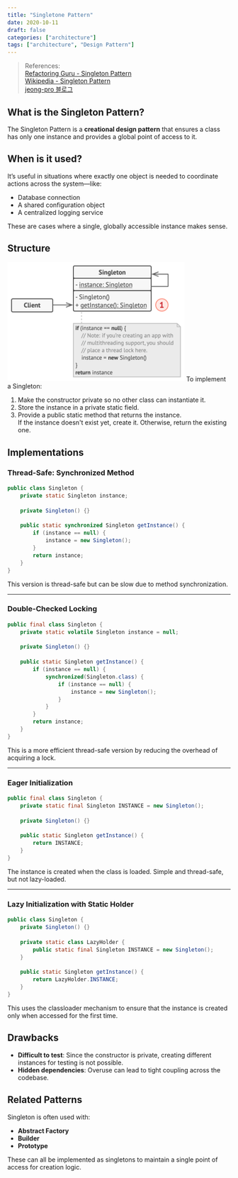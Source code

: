 ```yaml
---
title: "Singletone Pattern"
date: 2020-10-11
draft: false
categories: ["architecture"]
tags: ["architecture", "Design Pattern"]
---
```


> References:  
> [Refactoring Guru - Singleton Pattern](https://refactoring.guru/design-patterns/singleton)  
> [Wikipedia - Singleton Pattern](https://en.wikipedia.org/wiki/Singleton_pattern)  
> [jeong-pro 블로그](https://jeong-pro.tistory.com/86)

## What is the Singleton Pattern?

The Singleton Pattern is a **creational design pattern** that ensures a class has only one instance and provides a global point of access to it.

## When is it used?

It’s useful in situations where exactly one object is needed to coordinate actions across the system—like:

- Database connection
- A shared configuration object
- A centralized logging service

These are cases where a single, globally accessible instance makes sense.

## Structure
<img src="image.png" width="400px">
To implement a Singleton:

1. Make the constructor private so no other class can instantiate it.
2. Store the instance in a private static field.
3. Provide a public static method that returns the instance.  
   If the instance doesn't exist yet, create it. Otherwise, return the existing one.

## Implementations

### Thread-Safe: Synchronized Method

```java
public class Singleton {
    private static Singleton instance;

    private Singleton() {}

    public static synchronized Singleton getInstance() {
        if (instance == null) {
            instance = new Singleton();
        }
        return instance;
    }
}
```

This version is thread-safe but can be slow due to method synchronization.

---

### Double-Checked Locking

```java
public final class Singleton {
    private static volatile Singleton instance = null;

    private Singleton() {}

    public static Singleton getInstance() {
        if (instance == null) {
            synchronized(Singleton.class) {
                if (instance == null) {
                    instance = new Singleton();
                }
            }
        }
        return instance;
    }
}
```

This is a more efficient thread-safe version by reducing the overhead of acquiring a lock.

---

### Eager Initialization

```java
public final class Singleton {
    private static final Singleton INSTANCE = new Singleton();

    private Singleton() {}

    public static Singleton getInstance() {
        return INSTANCE;
    }
}
```

The instance is created when the class is loaded. Simple and thread-safe, but not lazy-loaded.

---

### Lazy Initialization with Static Holder

```java
public class Singleton {
    private Singleton() {}

    private static class LazyHolder {
        public static final Singleton INSTANCE = new Singleton();
    }

    public static Singleton getInstance() {
        return LazyHolder.INSTANCE;
    }
}
```

This uses the classloader mechanism to ensure that the instance is created only when accessed for the first time.

## Drawbacks

- **Difficult to test**: Since the constructor is private, creating different instances for testing is not possible.
- **Hidden dependencies**: Overuse can lead to tight coupling across the codebase.

## Related Patterns

Singleton is often used with:

- **Abstract Factory**
- **Builder**
- **Prototype**

These can all be implemented as singletons to maintain a single point of access for creation logic.